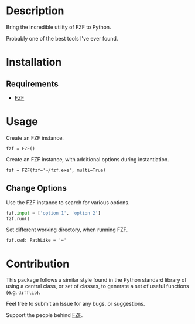 # Description

Bring the incredible utility of FZF to Python.

Probably one of the best tools I've ever found.

# Installation

## Requirements

* [FZF](https://github.com/junegunn/fzf)

# Usage

Create an FZF instance.

`fzf = FZF()`

Create an FZF instance, with additional options during instantiation.

`fzf = FZF(fzf='~/fzf.exe', multi=True)`

## Change Options

Use the FZF instance to search for various options.

```python
fzf.input = ['option 1', 'option 2']
fzf.run()
```

Set different working directory, when running FZF.

`fzf.cwd: PathLike = '~'`

# Contribution

This package follows a similar style found in the Python standard library of using a central class, or set of classes, to generate a set of useful functions (e.g. `difflib`).

Feel free to submit an Issue for any bugs, or suggestions.

Support the people behind [FZF](https://github.com/junegunn/fzf).
